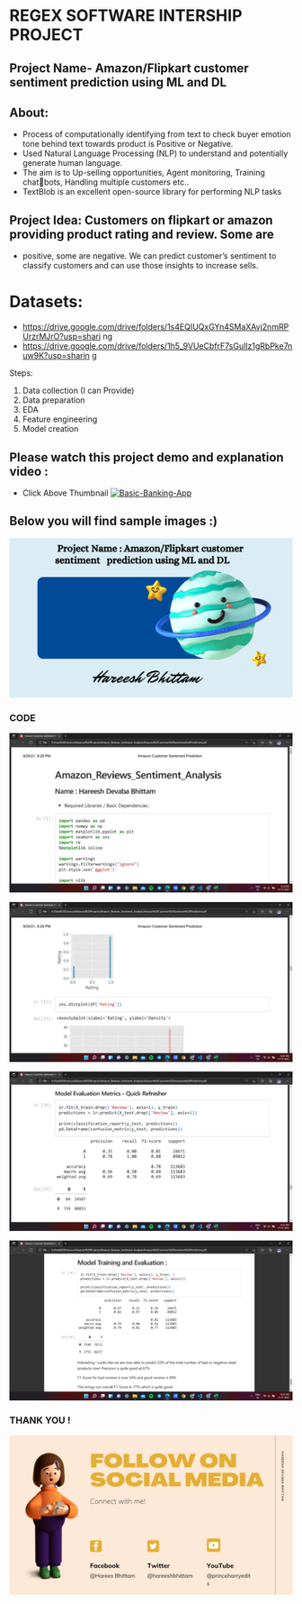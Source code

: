 # REGEX SOFTWARE INTERSHIP PROJECT

## Project Name- Amazon/Flipkart customer sentiment prediction using ML and DL

## About:
- Process of computationally identifying from text to check buyer emotion
tone behind text towards product is Positive or Negative.
- Used Natural Language Processing (NLP) to understand and potentially
generate human language.
- The aim is to Up-selling opportunities, Agent monitoring, Training chatbots, Handling multiple customers etc..
- TextBlob is an excellent open-source library for performing NLP tasks

## Project Idea: Customers on flipkart or amazon providing product rating and review. Some are
- positive, some are negative. We can predict customer’s sentiment to classify customers and can use
those insights to increase sells.

# Datasets:
- https://drive.google.com/drive/folders/1s4EQIUQxGYn4SMaXAvj2nmRPUrzrMJrO?usp=shari
ng
- https://drive.google.com/drive/folders/1h5_9VUeCbfrF7sGuIlz1gRbPke7nuw9K?usp=sharin
g

Steps:
1. Data collection (I can Provide)
2. Data preparation
3. EDA
4. Feature engineering
5. Model creation


## Please watch this project demo and explanation video :
- Click Above Thumbnail
[![Basic-Banking-App](https://img.youtube.com/vi/ckFFPepEuhg/0.jpg)](https://www.youtube.com/watch?v=ckFFPepEuhg)

## Below you will find sample images :)

![](images/1.png)


### CODE

![](images/2.png)


![](images/3.png)


![](images/4.png)

![](images/5.png)

### THANK YOU !

![](images/8.png)
